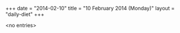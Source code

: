 +++
date = "2014-02-10"
title = "10 February 2014 (Monday)"
layout = "daily-diet"
+++


\<no entries\>

